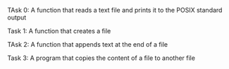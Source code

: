 TAsk 0: A function that reads a text file and prints it to the POSIX standard output

Task 1: A function that creates a file

TAsk 2: A function that appends text at the end of a file

Task 3: A program that copies the content of a file to another file


